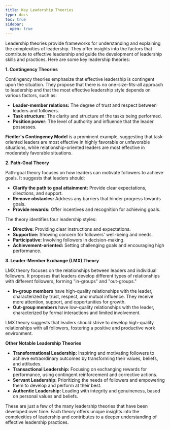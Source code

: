 ```yaml
---
title: Key Leadership Theories
type: docs
toc: true
sidebar:
  open: true
---
```



Leadership theories provide frameworks for understanding and explaining the complexities of leadership. They offer insights into the factors that contribute to effective leadership and guide the development of leadership skills and practices. Here are some key leadership theories:

**1. Contingency Theories**

Contingency theories emphasize that effective leadership is contingent upon the situation. They propose that there is no one-size-fits-all approach to leadership and that the most effective leadership style depends on various factors, such as:

*   **Leader-member relations:** The degree of trust and respect between leaders and followers.
*   **Task structure:** The clarity and structure of the tasks being performed.
*   **Position power:** The level of authority and influence that the leader possesses.

**Fiedler's Contingency Model** is a prominent example, suggesting that task-oriented leaders are most effective in highly favorable or unfavorable situations, while relationship-oriented leaders are most effective in moderately favorable situations.

**2. Path-Goal Theory**

Path-goal theory focuses on how leaders can motivate followers to achieve goals. It suggests that leaders should:

*   **Clarify the path to goal attainment:** Provide clear expectations, directions, and support.
*   **Remove obstacles:** Address any barriers that hinder progress towards goals.
*   **Provide rewards:** Offer incentives and recognition for achieving goals.

The theory identifies four leadership styles:

*   **Directive:** Providing clear instructions and expectations.
*   **Supportive:** Showing concern for followers' well-being and needs.
*   **Participative:** Involving followers in decision-making.
*   **Achievement-oriented:** Setting challenging goals and encouraging high performance.

**3. Leader-Member Exchange (LMX) Theory**

LMX theory focuses on the relationships between leaders and individual followers. It proposes that leaders develop different types of relationships with different followers, forming "in-groups" and "out-groups."

*   **In-group members** have high-quality relationships with the leader, characterized by trust, respect, and mutual influence. They receive more attention, support, and opportunities for growth.
*   **Out-group members** have low-quality relationships with the leader, characterized by formal interactions and limited involvement.

LMX theory suggests that leaders should strive to develop high-quality relationships with all followers, fostering a positive and productive work environment.

**Other Notable Leadership Theories**

*   **Transformational Leadership:** Inspiring and motivating followers to achieve extraordinary outcomes by transforming their values, beliefs, and attitudes.
*   **Transactional Leadership:** Focusing on exchanging rewards for performance, using contingent reinforcement and corrective actions.
*   **Servant Leadership:** Prioritizing the needs of followers and empowering them to develop and perform at their best.
*   **Authentic Leadership:** Leading with integrity and genuineness, based on personal values and beliefs.

These are just a few of the many leadership theories that have been developed over time. Each theory offers unique insights into the complexities of leadership and contributes to a deeper understanding of effective leadership practices.

